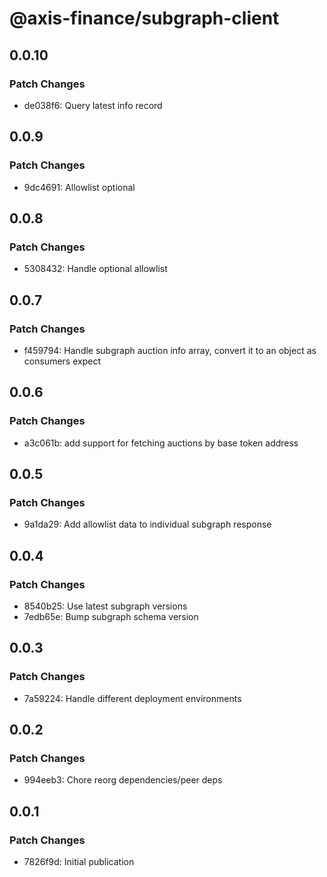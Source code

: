 # @axis-finance/subgraph-client

## 0.0.10

### Patch Changes

- de038f6: Query latest info record

## 0.0.9

### Patch Changes

- 9dc4691: Allowlist optional

## 0.0.8

### Patch Changes

- 5308432: Handle optional allowlist

## 0.0.7

### Patch Changes

- f459794: Handle subgraph auction info array, convert it to an object as consumers expect

## 0.0.6

### Patch Changes

- a3c061b: add support for fetching auctions by base token address

## 0.0.5

### Patch Changes

- 9a1da29: Add allowlist data to individual subgraph response

## 0.0.4

### Patch Changes

- 8540b25: Use latest subgraph versions
- 7edb65e: Bump subgraph schema version

## 0.0.3

### Patch Changes

- 7a59224: Handle different deployment environments

## 0.0.2

### Patch Changes

- 994eeb3: Chore reorg dependencies/peer deps

## 0.0.1

### Patch Changes

- 7826f9d: Initial publication
